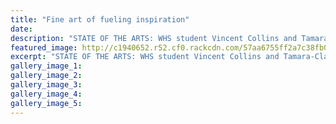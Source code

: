 ```yaml
---
title: "Fine art of fueling inspiration"
date: 
description: "STATE OF THE ARTS: WHS student Vincent Collins and Tamara-Claire Stratton at the Feeling Inspired Youth Arts Review at the Edith Gallery, Wanganui Chronicle article on 20/7/16..."
featured_image: http://c1940652.r52.cf0.rackcdn.com/57aa6755ff2a7c38fb0011ec/Yth-Arts-Review-at-Edith-Gallery-V-Collins-July-2016.jpg
excerpt: "STATE OF THE ARTS: WHS student Vincent Collins and Tamara-Claire Stratton at the Feeling Inspired Youth Arts Review at the Edith Gallery."
gallery_image_1: 
gallery_image_2: 
gallery_image_3: 
gallery_image_4: 
gallery_image_5: 
---
```

